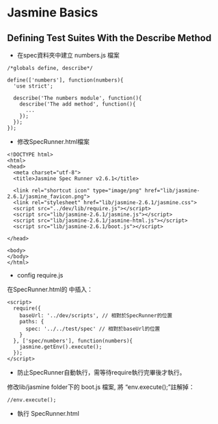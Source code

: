 # Jasmine Basics

## Defining Test Suites With the Describe Method

- 在spec資料夾中建立 numbers.js 檔案

```
/*globals define, describe*/

define(['numbers'], function(numbers){
  'use strict';

  describe('The numbers module', function(){
    describe('The add method', function(){
      ...
    });
  });
});
```

- 修改SpecRunner.html檔案

```
<!DOCTYPE html>
<html>
<head>
  <meta charset="utf-8">
  <title>Jasmine Spec Runner v2.6.1</title>

  <link rel="shortcut icon" type="image/png" href="lib/jasmine-2.6.1/jasmine_favicon.png">
  <link rel="stylesheet" href="lib/jasmine-2.6.1/jasmine.css">
  <script src="../dev/lib/require.js"></script>
  <script src="lib/jasmine-2.6.1/jasmine.js"></script>
  <script src="lib/jasmine-2.6.1/jasmine-html.js"></script>
  <script src="lib/jasmine-2.6.1/boot.js"></script>

</head>

<body>
</body>
</html>
```

- config require.js

在SpecRunner.html的 <body> 中插入：

```
<script>
  require({
    baseUrl: '../dev/scripts', // 相對於SpecRunner的位置
    paths: {
      spec: '../../test/spec' // 相對於baseUrl的位置
    }
  }, ['spec/numbers'], function(numbers){
    jasmine.getEnv().execute();
  });
</script>
```

- 防止SpecRunner自動執行，需等待require執行完畢後才執行。

修改lib/jasmine folder下的 boot.js 檔案, 將 “env.execute();”註解掉：

```
//env.execute();
```

- 執行 SpecRunner.html
